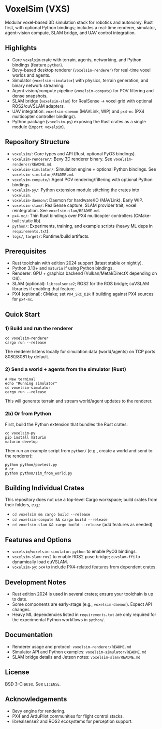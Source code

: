 # VoxelSim (VXS)

Modular voxel-based 3D simulation stack for robotics and autonomy. Rust first, with optional Python bindings; includes a real-time renderer, simulator, agent-vision compute, SLAM bridge, and UAV control integration.

## Highlights
- Core `voxelsim` crate with terrain, agents, networking, and Python bindings (feature `python`).
- Bevy-based desktop renderer (`voxelsim-renderer`) for real-time voxel worlds and agents.
- Simulator (`voxelsim-simulator`) with physics, terrain generation, and binary network streaming.
- Agent vision/compute pipeline (`voxelsim-compute`) for POV filtering and dense snapshots.
- SLAM bridge (`voxelsim-slam`) for RealSense → voxel grid with optional ROS2/cuVSLAM adapters.
- UAV integration: `voxelsim-daemon` (MAVLink, WIP) and `px4-mc` (PX4 multicopter controller bindings).
- Python package (`voxelsim-py`) exposing the Rust crates as a single module (`import voxelsim`).

## Repository Structure
- `voxelsim/`: Core types and API (Rust, optional PyO3 bindings).
- `voxelsim-renderer/`: Bevy 3D renderer binary. See `voxelsim-renderer/README.md`.
- `voxelsim-simulator/`: Simulation engine + optional Python bindings. See `voxelsim-simulator/README.md`.
- `voxelsim-compute/`: Agent POV rendering/filtering with optional Python bindings.
- `voxelsim-py/`: Python extension module stitching the crates into `voxelsim`.
- `voxelsim-daemon/`: Daemon for hardware/IO (MAVLink). Early WIP.
- `voxelsim-slam/`: RealSense capture, SLAM provider trait, voxel reintegration. See `voxelsim-slam/README.md`.
- `px4-mc/`: Thin Rust bindings over PX4 multicopter controllers (CMake-built static lib).
- `python/`: Experiments, training, and example scripts (heavy ML deps in `requirements.txt`).
- `logs/`, `target/`: Runtime/build artifacts.

## Prerequisites
- Rust toolchain with edition 2024 support (latest stable or nightly).
- Python 3.10+ and `maturin` if using Python bindings.
- Renderer: GPU + graphics backend (Vulkan/Metal/DirectX depending on OS).
- SLAM (optional): `librealsense2`; ROS2 for the ROS bridge; cuVSLAM libraries if enabling that feature.
- PX4 (optional): CMake; set `PX4_SRC_DIR` if building against PX4 sources for `px4-mc`.

## Quick Start

### 1) Build and run the renderer
```
cd voxelsim-renderer
cargo run --release
```
The renderer listens locally for simulation data (world/agents) on TCP ports 8080/8081 by default.

### 2) Send a world + agents from the simulator (Rust)
```
# New terminal
echo "Running simulator"
cd voxelsim-simulator
cargo run --release
```
This will generate terrain and stream world/agent updates to the renderer.

### 2b) Or from Python
First, build the Python extension that bundles the Rust crates:
```
cd voxelsim-py
pip install maturin
maturin develop
```
Then run an example script from `python/` (e.g., create a world and send to the renderer):
```
python python/povtest.py
# or
python python/sim_from_world.py
```

## Building Individual Crates
This repository does not use a top-level Cargo workspace; build crates from their folders, e.g.:
- `cd voxelsim && cargo build --release`
- `cd voxelsim-compute && cargo build --release`
- `cd voxelsim-slam && cargo build --release` (add features as needed)

## Features and Options
- `voxelsim`/`voxelsim-simulator`: `python` to enable PyO3 bindings.
- `voxelsim-slam`: `ros2` to enable ROS2 pose bridge; `cuvslam-ffi` to dynamically load cuVSLAM.
- `voxelsim-py`: `px4` to include PX4-related features from dependent crates.

## Development Notes
- Rust edition 2024 is used in several crates; ensure your toolchain is up to date.
- Some components are early-stage (e.g., `voxelsim-daemon`). Expect API changes.
- Heavy ML dependencies listed in `requirements.txt` are only required for the experimental Python workflows in `python/`.

## Documentation
- Renderer usage and protocol: `voxelsim-renderer/README.md`
- Simulator API and Python examples: `voxelsim-simulator/README.md`
- SLAM bridge details and Jetson notes: `voxelsim-slam/README.md`

## License
BSD 3-Clause. See `LICENSE`.

## Acknowledgements
- Bevy engine for rendering.
- PX4 and ArduPilot communities for flight control stacks.
- librealsense2 and ROS2 ecosystems for perception support.
